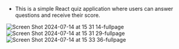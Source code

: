 - This is a simple React quiz application where users can answer questions and receive their score.

![Screen Shot 2024-07-14 at 15 31 14-fullpage](https://github.com/user-attachments/assets/0d50b86f-7398-45a4-800e-7bd2264f6aeb)
![Screen Shot 2024-07-14 at 15 31 29-fullpage](https://github.com/user-attachments/assets/89384e00-7d59-4d10-b7fd-2171c09bf5d1)
![Screen Shot 2024-07-14 at 15 33 36-fullpage](https://github.com/user-attachments/assets/8b4102f1-5e41-4249-b551-9172048593e1)
